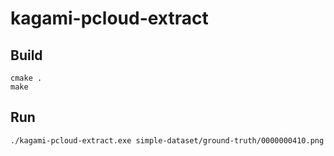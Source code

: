 # kagami-pcloud-extract

## Build

```shell
cmake .
make

```

## Run

```shell
./kagami-pcloud-extract.exe simple-dataset/ground-truth/0000000410.png

```
